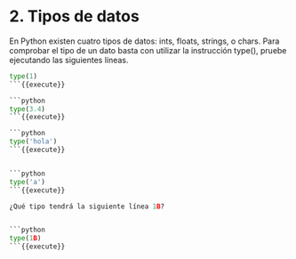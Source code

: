 
# 2. Tipos de datos

En Python existen cuatro tipos de datos: ints, floats, strings, o chars. Para comprobar el tipo de un dato basta con utilizar la instrucción type(), pruebe ejecutando las siguientes líneas.


```python
type(1)
```{{execute}}

```python
type(3.4)
```{{execute}}

```python
type('hola')
```{{execute}}


```python
type('a')
```{{execute}}

¿Qué tipo tendrá la siguiente línea 1B?


```python
type(1B)
```{{execute}}

